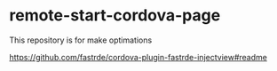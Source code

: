# remote-start-cordova-page

This repository is for make optimations 

https://github.com/fastrde/cordova-plugin-fastrde-injectview#readme
